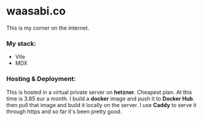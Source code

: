 # waasabi.co

This is my corner on the internet.

### My stack:

- Vite
- MDX

### Hosting & Deployment:

This is hosted in a virtual private server on **hetzner**. Cheapest plan. At this time is 3.85 eur a month.
I build a **docker** image and push it to **Docker Hub**. then pull that image and build it locally on the server.
I use **Caddy** to serve it through https and so far it's been pretty good.
